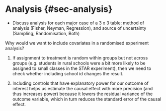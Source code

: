 # Analysis {#sec-analysis}

- Discuss analysis for each major case of a 3 x 3 table: method of analysis (Fisher, Neyman, Regression), and source of uncertainty (Sampling, Randomisation, Both)


Why would we want to include covariates in a randomised experiment analysis?

1) If assignment to treatment is random within groups but not across groups (e.g. students in rural schools were a bit more likely to be assigned to small classes in the STAR experiment), then we need to check whether including school id changes the result.

2) Including controls that have explanatory power for our outcome of interest helps us estimate the causal effect with more precision (and thus increases power) because it lowers the residual variance of the outcome variable, which in turn reduces the standard error of the causal effect.

